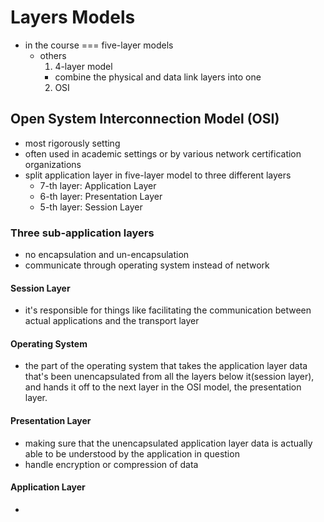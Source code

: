 # Layers Models

* in the course === five-layer models
  * others
    1. 4-layer model
      * combine the physical and data link layers into one
    2. OSI


## Open System Interconnection Model (OSI)
* most rigorously setting
* often used in academic settings or by various network certification organizations
* split application layer in five-layer model to three different layers
  * 7-th layer: Application Layer
  * 6-th layer: Presentation Layer
  * 5-th layer: Session Layer



### Three sub-application layers
* no encapsulation and un-encapsulation
* communicate through operating system instead of network

#### Session Layer
* it's responsible for things like facilitating the communication between actual applications and the transport layer

#### Operating System
* the part of the operating system that takes the application layer data that's been unencapsulated from all the layers below it(session layer), and hands it off to the next layer in the OSI model, the presentation layer.


#### Presentation Layer
* making sure that the unencapsulated application layer data is actually able to be understood by the application in question
* handle encryption or compression of data


#### Application Layer
*
